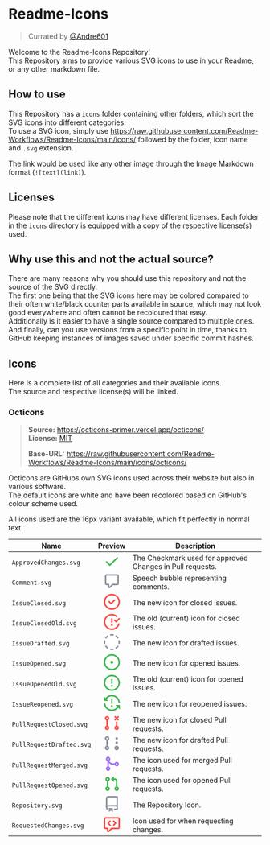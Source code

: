 [andre601]: https://github.com/Andre601

[licenseOcticons]: https://github.com/Readme-Workflows/Readme-Icons/blob/main/icons/octicons/OCTICONS_LICENSE.txt

# Readme-Icons

> Currated by [@Andre601][andre601]

Welcome to the Readme-Icons Repository!  
This Repository aims to provide various SVG icons to use in your Readme, or any other markdown file.

## How to use
This Repository has a `icons` folder containing other folders, which sort the SVG icons into different categories.  
To use a SVG icon, simply use https://raw.githubusercontent.com/Readme-Workflows/Readme-Icons/main/icons/ followed by the folder, icon name and `.svg` extension.

The link would be used like any other image through the Image Markdown format (`![text](link)`).

## Licenses

Please note that the different icons may have different licenses. Each folder in the `icons` directory is equipped with a copy of the respective license(s) used.

## Why use this and not the actual source?

There are many reasons why you should use this repository and not the source of the SVG directly.  
The first one being that the SVG icons here may be colored compared to their often white/black counter parts available in source, which may not look good everywhere and often cannot be recoloured that easy.  
Additionally is it easier to have a single source compared to multiple ones.  
And finally, can you use versions from a specific point in time, thanks to GitHub keeping instances of images saved under specific commit hashes.

## Icons

Here is a complete list of all categories and their available icons.  
The source and respective license(s) will be linked.

### Octicons
> **Source:** https://octicons-primer.vercel.app/octicons/  
> **License:** [MIT][licenseOcticons]
>
> **Base-URL:** https://raw.githubusercontent.com/Readme-Workflows/Readme-Icons/main/icons/octicons/

Octicons are GitHubs own SVG icons used across their website but also in various software.  
The default icons are white and have been recolored based on GitHub's colour scheme used.

All icons used are the 16px variant available, which fit perfectly in normal text.

| Name                     | Preview                       | Description                                               |
| ------------------------ |:-----------------------------:| --------------------------------------------------------- |
| `ApprovedChanges.svg`    | ![OcticonsApprovedChanges]    | The Checkmark used for approved Changes in Pull requests. |
| `Comment.svg`            | ![OcticonsComment]            | Speech bubble representing comments.                      |
| `IssueClosed.svg`        | ![OcticonsIssueClosed]        | The new icon for closed issues.                           |
| `IssueClosedOld.svg`     | ![OcticonsIssueClosedOld]     | The old (current) icon for closed issues.                 |
| `IssueDrafted.svg`       | ![OcticonsIssueDrafted]       | The new icon for drafted issues.                          |
| `IssueOpened.svg`        | ![OcticonsIssueOpened]        | The new icon for opened issues.                           |
| `IssueOpenedOld.svg`     | ![OcticonsIssueOpenedOld]     | The old (current) icon for opened issues.                 |
| `IssueReopened.svg`      | ![OcticonsIssueReopened]      | The new icon for reopened issues.                         |
| `PullRequestClosed.svg`  | ![OcticonsPullRequestClosed]  | The new icon for closed Pull requests.                    |
| `PullRequestDrafted.svg` | ![OcticonsPullRequestDrafted] | The new icon for drafted Pull requests.                   |
| `PullRequestMerged.svg`  | ![OcticonsPullRequestMerged]  | The icon used for merged Pull requests.                   |
| `PullRequestOpened.svg`  | ![OcticonsPullRequestOpened]  | The icon used for opened Pull requests.                   |
| `Repository.svg`         | ![OcticonsRepository]         | The Repository Icon.                                      |
| `RequestedChanges.svg`   | ![OcticonsRequestedChanges]   | Icon used for when requesting changes.                    |

[OcticonsApprovedChanges]: https://raw.githubusercontent.com/Readme-Workflows/Readme-Icons/main/icons/octicons/ApprovedChanges.svg
[OcticonsComment]: https://raw.githubusercontent.com/Readme-Workflows/Readme-Icons/main/icons/octicons/Comment.svg

[OcticonsIssueClosed]: https://raw.githubusercontent.com/Readme-Workflows/Readme-Icons/main/icons/octicons/IssueClosed.svg
[OcticonsIssueClosedOld]: https://raw.githubusercontent.com/Readme-Workflows/Readme-Icons/main/icons/octicons/IssueClosedOld.svg
[OcticonsIssueDrafted]: https://raw.githubusercontent.com/Readme-Workflows/Readme-Icons/main/icons/octicons/IssueDrafted.svg
[OcticonsIssueOpened]: https://raw.githubusercontent.com/Readme-Workflows/Readme-Icons/main/icons/octicons/IssueOpened.svg
[OcticonsIssueOpenedOld]: https://raw.githubusercontent.com/Readme-Workflows/Readme-Icons/main/icons/octicons/IssueOpenedOld.svg
[OcticonsIssueReopened]: https://raw.githubusercontent.com/Readme-Workflows/Readme-Icons/main/icons/octicons/IssueReopened.svg

[OcticonsPullRequestClosed]: https://raw.githubusercontent.com/Readme-Workflows/Readme-Icons/main/icons/octicons/PullRequestClosed.svg
[OcticonsPullRequestDrafted]: https://raw.githubusercontent.com/Readme-Workflows/Readme-Icons/main/icons/octicons/PullRequestDrafted.svg
[OcticonsPullRequestMerged]: https://raw.githubusercontent.com/Readme-Workflows/Readme-Icons/main/icons/octicons/PullRequestMerged.svg
[OcticonsPullRequestOpened]: https://raw.githubusercontent.com/Readme-Workflows/Readme-Icons/main/icons/octicons/PullRequestOpened.svg

[OcticonsRepository]: https://raw.githubusercontent.com/Readme-Workflows/Readme-Icons/main/icons/octicons/Repository.svg
[OcticonsRequestedChanges]: https://raw.githubusercontent.com/Readme-Workflows/Readme-Icons/main/icons/octicons/RequestedChanges.svg
